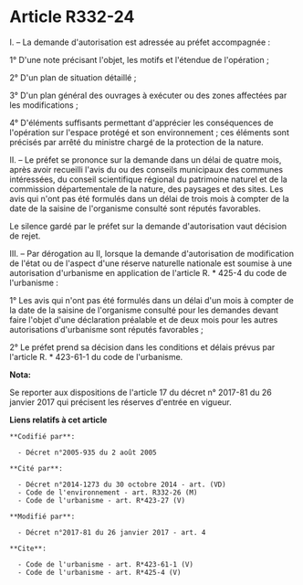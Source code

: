 # Article R332-24

I. – La demande d'autorisation est adressée au préfet accompagnée :

1° D'une note précisant l'objet, les motifs et l'étendue de l'opération ;

2° D'un plan de situation détaillé ;

3° D'un plan général des ouvrages à exécuter ou des zones affectées par les modifications ;

4° D'éléments suffisants permettant d'apprécier les conséquences de l'opération sur l'espace protégé et son environnement ;
ces éléments sont précisés par arrêté du ministre chargé de la protection de la nature.

II. – Le préfet se prononce sur la demande dans un délai de quatre mois, après avoir recueilli l'avis du ou des conseils
municipaux des communes intéressées, du conseil scientifique régional du patrimoine naturel et de la commission
départementale de la nature, des paysages et des sites. Les avis qui n'ont pas été formulés dans un délai de trois mois à
compter de la date de la saisine de l'organisme consulté sont réputés favorables.

Le silence gardé par le préfet sur la demande d'autorisation vaut décision de rejet.

III. – Par dérogation au II, lorsque la demande d'autorisation de modification de l'état ou de l'aspect d'une réserve
naturelle nationale est soumise à une autorisation d'urbanisme en application de l'article R. * 425-4 du code de
l'urbanisme :

1° Les avis qui n'ont pas été formulés dans un délai d'un mois à compter de la date de la saisine de l'organisme consulté
pour les demandes devant faire l'objet d'une déclaration préalable et de deux mois pour les autres autorisations d'urbanisme
sont réputés favorables ;

2° Le préfet prend sa décision dans les conditions et délais prévus par l'article R. * 423-61-1 du code de l'urbanisme.

**Nota:**

Se reporter aux dispositions de l'article 17 du décret n° 2017-81 du 26 janvier 2017 qui précisent les réserves d'entrée en
vigueur.

**Liens relatifs à cet article**

	**Codifié par**:

	  - Décret n°2005-935 du 2 août 2005

	**Cité par**:

	  - Décret n°2014-1273 du 30 octobre 2014 - art. (VD)
	  - Code de l'environnement - art. R332-26 (M)
	  - Code de l'urbanisme - art. R*423-27 (V)

	**Modifié par**:

	  - Décret n°2017-81 du 26 janvier 2017 - art. 4

	**Cite**:

	  - Code de l'urbanisme - art. R*423-61-1 (V)
	  - Code de l'urbanisme - art. R*425-4 (V)
